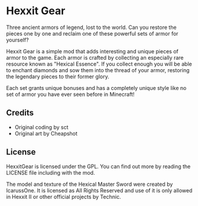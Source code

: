 Hexxit Gear
================

Three ancient armors of legend, lost to the world. Can you restore the pieces one by one and reclaim one of these
powerful sets of armor for yourself?

Hexxit Gear is a simple mod that adds interesting and unique pieces of armor to the game. Each armor is crafted by
collecting an especially rare resource known as "Hexical Essence". If you collect enough you will be able to enchant
diamonds and sow them into the thread of your armor, restoring the legendary pieces to their former glory.

Each set grants unique bonuses and has a completely unique style like no set of armor you have ever seen before in
Minecraft!

Credits
--------

- Original coding by sct
- Original art by Cheapshot

License
---------

HexxitGear is licensed under the GPL. You can find out more by reading the LICENSE file including with the mod.

The model and texture of the Hexical Master Sword were created by IcarussOne.
It is licensed as All Rights Reserved and use of it is only allowed in Hexxit II or other official projects by Technic.
